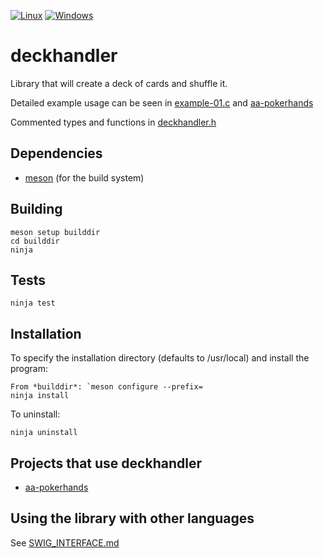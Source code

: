 [![Linux](https://github.com/theimpossibleastronaut/deckhandler/actions/workflows/linux.yml/badge.svg)](https://github.com/theimpossibleastronaut/deckhandler/actions/workflows/linux.yml)
[![Windows](https://github.com/theimpossibleastronaut/deckhandler/actions/workflows/windows.yml/badge.svg)](https://github.com/theimpossibleastronaut/deckhandler/actions/workflows/windows.yml)

# deckhandler
Library that will create a deck of cards and shuffle it.

Detailed example usage can be seen in
[example-01.c](https://github.com/theimpossibleastronaut/deckhandler/blob/master/test/test_01.c)
and
[aa-pokerhands](https://github.com/theimpossibleastronaut/aapokerhands)

Commented types and functions in
[deckhandler.h](https://github.com/theimpossibleastronaut/deckhandler/blob/master/deckhandler.h)

## Dependencies

* [meson](http://mesonbuild.com/Quick-guide.html) (for the build system)

## Building

    meson setup builddir
    cd builddir
    ninja

## Tests

    ninja test

## Installation

To specify the installation directory (defaults to /usr/local) and
install the program:

    From *builddir*: `meson configure --prefix=
    ninja install

To uninstall:

    ninja uninstall

## Projects that use deckhandler

* [aa-pokerhands](https://github.com/theimpossibleastronaut/aapokerhands)

## Using the library with other languages

See [SWIG_INTERFACE.md](https://github.com/theimpossibleastronaut/deckhandler/blob/master/SWIG_INTERFACE.md)
